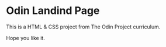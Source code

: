 # Odin Landind Page
This is a HTML & CSS project from The Odin Project curriculum.

Hope you like it.